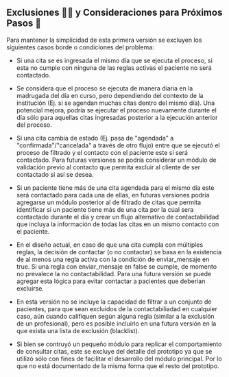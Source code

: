 
## Exclusiones 🙅🏻 y Consideraciones para Próximos Pasos 👣 

Para mantener la simplicidad de esta primera versión se excluyen los siguientes casos borde o condiciones del problema:

- Si una cita se es ingresada el mismo día que se ejecuta el proceso, si esta no cumple con ninguna de las reglas activas el paciente no será contactado.

- Se considera que el proceso se ejecuta de manera diaria en la madrugada del día en curso, pero dependiendo del contexto de la institución (Ej. si se agendan muchas citas dentro del mismo día). Una potencial mejora, podría se ejecutar el proceso nuevamente durante el día sólo para aquellas citas ingresadas posterior a la ejecución anterior del proceso.

- Si una cita cambia de estado (Ej. pasa de "agendada" a "confirmada"/"cancelada" a través de otro flujo) entre que se ejecutó el proceso de filtrado y el contacto con el paciente este si será contactado. Para futuras versiones se podría considerar un módulo de validación previo al contacto que permita excluir al cliente de ser contactado si así se desea.
  
- Si un paciente tiene más de una cita agendada para el mismo día este será contactado para cada una de ellas, en futuras versiones podría agregarse un módulo posterior al de filtrado de citas que permita identificar si un paciente tiene más de una cita por la cúal sera contactado durante el día y crear un flujo alternativo de contactabilidad que incluya la información de todas las citas en un mismo contacto con el paciente.

- En el diseño actual, en caso de que una cita cumpla con múltiples reglas, la decisión de contactar (o no contactar) se basa en la existencia de al menos una regla activa con la condición de enviar_mensaje en true. Si una regla con enviar_mensaje en false se cumple, de momento no prevalece la no contactabilidad. Para una futura versión se puede agregar esta lógica para evitar contactar a pacientes que deberian excluirse.

- En esta versión no se incluye la capacidad de filtrar a un conjunto de pacientes, para que sean excluidos de la contactabiliadad en cualquier caso, aún cuando califiquen según alguna regla (similar a la exclusión de un profesional), pero es posible incluirlo en una futura versión en la que exista una lista de exclusión (blacklist).

- Si bien se contruyó un pequeño módulo para replicar el comportamiento de consultar citas, este se excluye del detalle del prototipo ya que se utilizó sólo con fines de facilitar el desarrollo del módulo principal. Por lo que no está documentado de la misma forma que el resto del prototipo.